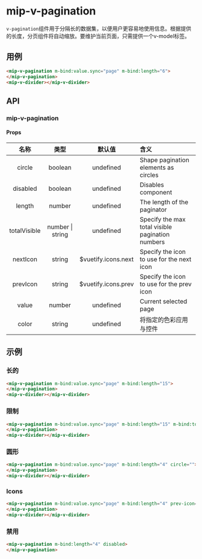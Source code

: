 # mip-v-pagination

`v-pagination`组件用于分隔长的数据集，以便用户更容易地使用信息。根据提供的长度，分页组件将自动缩放。要维护当前页面，只需提供一个v-model标签。

## 用例

```html
<mip-v-pagination m-bind:value.sync="page" m-bind:length="6">
</mip-v-pagination>
<mip-v-divider></mip-v-divider>
```

## API

### mip-v-pagination

#### Props

名称|类型|默认值|含义
:--:|:--:|:--:|:---
circle|boolean|undefined|Shape pagination elements as circles
disabled|boolean|undefined|Disables component
length|number|undefined|The length of the paginator
totalVisible|number \| string|undefined|Specify the max total visible pagination numbers
nextIcon|string|$vuetify.icons.next|Specify the icon to use for the next icon
prevIcon|string|$vuetify.icons.prev|Specify the icon to use for the prev icon
value|number|undefined|Current selected page
color|string|undefined|将指定的色彩应用与控件

## 示例

### 长的

```html
<mip-v-pagination m-bind:value.sync="page" m-bind:length="15">
</mip-v-pagination>
<mip-v-divider></mip-v-divider>
```

### 限制

```html
<mip-v-pagination m-bind:value.sync="page" m-bind:length="15" m-bind:total-visible="5">
</mip-v-pagination>
<mip-v-divider></mip-v-divider>
```

### 圆形

```html
<mip-v-pagination m-bind:value.sync="page" m-bind:length="4" circle="">
</mip-v-pagination>
<mip-v-divider></mip-v-divider>
```

### Icons

```html
<mip-v-pagination m-bind:value.sync="page" m-bind:length="4" prev-icon="mdi-menu-left" next-icon="mdi-menu-right">
</mip-v-pagination>
<mip-v-divider></mip-v-divider>
```

### 禁用

```html
<mip-v-pagination m-bind:length="4" disabled>
</mip-v-pagination>
```
